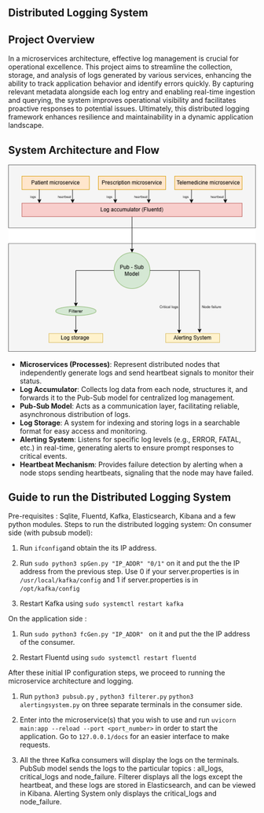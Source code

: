 ## Distributed Logging System

## Project Overview
In a microservices architecture, effective log management is crucial for operational excellence. This project aims to streamline the collection, storage, and analysis of logs generated by various services, enhancing the ability to track application behavior and identify errors quickly. By capturing relevant metadata alongside each log entry and enabling real-time ingestion and querying, the system improves operational visibility and facilitates proactive responses to potential issues. Ultimately, this distributed logging framework enhances resilience and maintainability in a dynamic application landscape.

## System Architecture and Flow
![screenshot](architecture_diagram.png)
- **Microservices (Processes)**: Represent distributed nodes that independently generate logs and send heartbeat signals to monitor their status.
- **Log Accumulator**: Collects log data from each node, structures it, and forwards it to the Pub-Sub model for centralized log management.
- **Pub-Sub Model**: Acts as a communication layer, facilitating reliable, asynchronous distribution of logs.
- **Log Storage**: A system for indexing and storing logs in a searchable format for easy access and monitoring.
- **Alerting System**: Listens for specific log levels (e.g., ERROR, FATAL, etc.) in real-time, generating alerts to ensure prompt responses to critical events.
- **Heartbeat Mechanism**: Provides failure detection by alerting when a node stops sending heartbeats, signaling that the node may have failed.

## Guide to run the Distributed Logging System
Pre-requisites : Sqlite, Fluentd, Kafka, Elasticsearch, Kibana and a few python modules. 
Steps to run the distributed logging system: 
On consumer side (with pubsub model):

1. Run ```ifconfig```and obtain the its IP address.

2. Run ```sudo python3 spGen.py "IP_ADDR" "0/1"``` on it and put the the IP address from the previous step. Use 0 if your server.properties is in ```/usr/local/kafka/config``` and 1 if server.properties is in ```/opt/kafka/config``` 

3. Restart Kafka using ```sudo systemctl restart kafka```

On the application side : 

1. Run ```sudo python3 fcGen.py "IP_ADDR" ``` on it and put the the IP address of the consumer. 

2. Restart Fluentd using ```sudo systemctl restart fluentd```

After these initial IP configuration steps, we proceed to running the microservice architecture and logging. 

1. Run ```python3 pubsub.py``` , ```python3 filterer.py``` ```python3 alertingsystem.py``` on three separate terminals in the consumer side. 

2. Enter into the microservice(s) that you wish to use and run ```uvicorn main:app --reload --port <port_number>``` in order to start the application. Go to ```127.0.0.1/docs``` for an easier interface to make requests. 

3. All the three Kafka consumers will display the logs on the terminals. PubSub model sends the logs to the particular topics : all_logs, critical_logs and node_failure.  Filterer displays all the logs except the heartbeat, and these logs are stored in Elasticsearch, and can be viewed in Kibana. Alerting System only displays the critical_logs and node_failure. 
